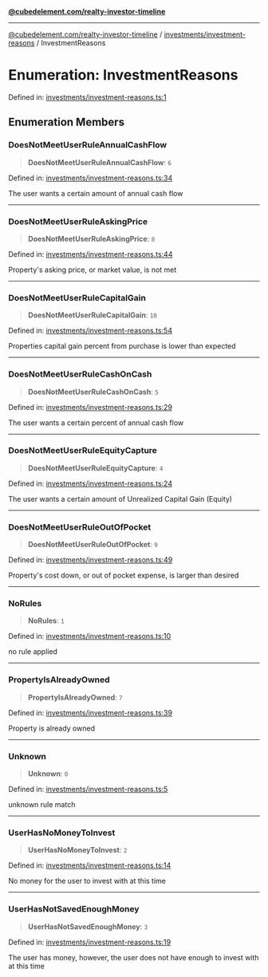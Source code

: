 [**@cubedelement.com/realty-investor-timeline**](../../../index.md)

---

[@cubedelement.com/realty-investor-timeline](../../../modules.md) / [investments/investment-reasons](../index.md) / InvestmentReasons

# Enumeration: InvestmentReasons

Defined in: [investments/investment-reasons.ts:1](https://github.com/kvernon/realty-investor-timeline/blob/d14161e46dc540b751017ae4b2cfca53cbab658c/src/investments/investment-reasons.ts#L1)

## Enumeration Members

### DoesNotMeetUserRuleAnnualCashFlow

> **DoesNotMeetUserRuleAnnualCashFlow**: `6`

Defined in: [investments/investment-reasons.ts:34](https://github.com/kvernon/realty-investor-timeline/blob/d14161e46dc540b751017ae4b2cfca53cbab658c/src/investments/investment-reasons.ts#L34)

The user wants a certain amount of annual cash flow

---

### DoesNotMeetUserRuleAskingPrice

> **DoesNotMeetUserRuleAskingPrice**: `8`

Defined in: [investments/investment-reasons.ts:44](https://github.com/kvernon/realty-investor-timeline/blob/d14161e46dc540b751017ae4b2cfca53cbab658c/src/investments/investment-reasons.ts#L44)

Property's asking price, or market value, is not met

---

### DoesNotMeetUserRuleCapitalGain

> **DoesNotMeetUserRuleCapitalGain**: `10`

Defined in: [investments/investment-reasons.ts:54](https://github.com/kvernon/realty-investor-timeline/blob/d14161e46dc540b751017ae4b2cfca53cbab658c/src/investments/investment-reasons.ts#L54)

Properties capital gain percent from purchase is lower than expected

---

### DoesNotMeetUserRuleCashOnCash

> **DoesNotMeetUserRuleCashOnCash**: `5`

Defined in: [investments/investment-reasons.ts:29](https://github.com/kvernon/realty-investor-timeline/blob/d14161e46dc540b751017ae4b2cfca53cbab658c/src/investments/investment-reasons.ts#L29)

The user wants a certain percent of annual cash flow

---

### DoesNotMeetUserRuleEquityCapture

> **DoesNotMeetUserRuleEquityCapture**: `4`

Defined in: [investments/investment-reasons.ts:24](https://github.com/kvernon/realty-investor-timeline/blob/d14161e46dc540b751017ae4b2cfca53cbab658c/src/investments/investment-reasons.ts#L24)

The user wants a certain amount of Unrealized Capital Gain (Equity)

---

### DoesNotMeetUserRuleOutOfPocket

> **DoesNotMeetUserRuleOutOfPocket**: `9`

Defined in: [investments/investment-reasons.ts:49](https://github.com/kvernon/realty-investor-timeline/blob/d14161e46dc540b751017ae4b2cfca53cbab658c/src/investments/investment-reasons.ts#L49)

Property's cost down, or out of pocket expense, is larger than desired

---

### NoRules

> **NoRules**: `1`

Defined in: [investments/investment-reasons.ts:10](https://github.com/kvernon/realty-investor-timeline/blob/d14161e46dc540b751017ae4b2cfca53cbab658c/src/investments/investment-reasons.ts#L10)

no rule applied

---

### PropertyIsAlreadyOwned

> **PropertyIsAlreadyOwned**: `7`

Defined in: [investments/investment-reasons.ts:39](https://github.com/kvernon/realty-investor-timeline/blob/d14161e46dc540b751017ae4b2cfca53cbab658c/src/investments/investment-reasons.ts#L39)

Property is already owned

---

### Unknown

> **Unknown**: `0`

Defined in: [investments/investment-reasons.ts:5](https://github.com/kvernon/realty-investor-timeline/blob/d14161e46dc540b751017ae4b2cfca53cbab658c/src/investments/investment-reasons.ts#L5)

unknown rule match

---

### UserHasNoMoneyToInvest

> **UserHasNoMoneyToInvest**: `2`

Defined in: [investments/investment-reasons.ts:14](https://github.com/kvernon/realty-investor-timeline/blob/d14161e46dc540b751017ae4b2cfca53cbab658c/src/investments/investment-reasons.ts#L14)

No money for the user to invest with at this time

---

### UserHasNotSavedEnoughMoney

> **UserHasNotSavedEnoughMoney**: `3`

Defined in: [investments/investment-reasons.ts:19](https://github.com/kvernon/realty-investor-timeline/blob/d14161e46dc540b751017ae4b2cfca53cbab658c/src/investments/investment-reasons.ts#L19)

The user has money, however, the user does not have enough to invest with at this time

